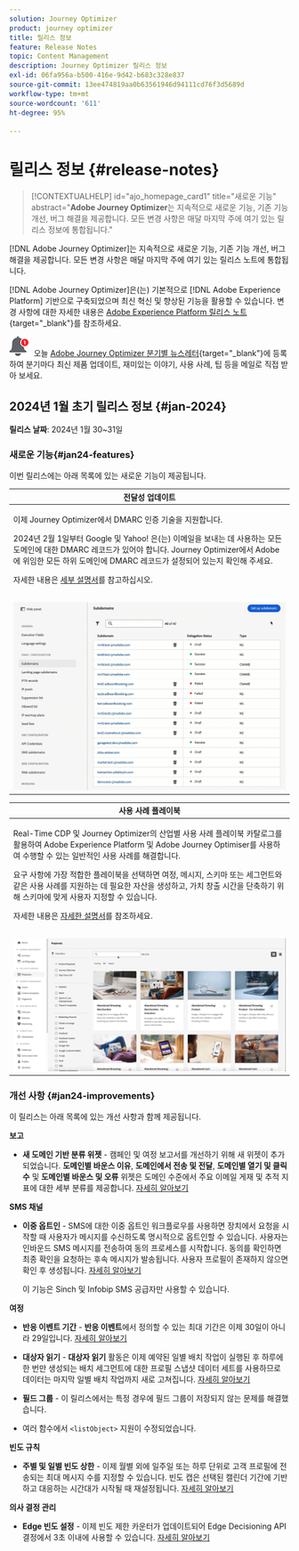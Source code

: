 ```yaml
---
solution: Journey Optimizer
product: journey optimizer
title: 릴리스 정보
feature: Release Notes
topic: Content Management
description: Journey Optimizer 릴리스 정보
exl-id: 06fa956a-b500-416e-9d42-b683c328e837
source-git-commit: 13ee474819aa0b63561946d94111cd76f3d5689d
workflow-type: tm+mt
source-wordcount: '611'
ht-degree: 95%

---
```


# 릴리스 정보 {#release-notes}

>[!CONTEXTUALHELP]
>id="ajo_homepage_card1"
>title="새로운 기능"
>abstract="**Adobe Journey Optimizer**&#x200B;는 지속적으로 새로운 기능, 기존 기능 개선, 버그 해결을 제공합니다. 모든 변경 사항은 매달 마지막 주에 여기 있는 릴리스 정보에 통합됩니다."

[!DNL Adobe Journey Optimizer]는 지속적으로 새로운 기능, 기존 기능 개선, 버그 해결을 제공합니다. 모든 변경 사항은 매달 마지막 주에 여기 있는 릴리스 노트에 통합됩니다.

[!DNL Adobe Journey Optimizer]은(는) 기본적으로 [!DNL Adobe Experience Platform] 기반으로 구축되었으며 최신 혁신 및 향상된 기능을 활용할 수 있습니다. 변경 사항에 대한 자세한 내용은 [Adobe Experience Platform 릴리스 노트](https://experienceleague.adobe.com/docs/experience-platform/release-notes/latest.html?lang=ko-KR){target="_blank"}를 참조하세요.

![뉴스레터](../assets/do-not-localize/nl-icon.png) 오늘 [Adobe Journey Optimizer 분기별 뉴스레터](https://www.adobe.com/subscription/Adobe_Journey_Optimizer_NL.html){target="_blank"}에 등록하여 분기마다 최신 제품 업데이트, 재미있는 이야기, 사용 사례, 팁 등을 메일로 직접 받아 보세요.

## 2024년 1월 초기 릴리스 정보 {#jan-2024}

**릴리스 날짜**: 2024년 1월 30~31일

### 새로운 기능{#jan24-features}

이번 릴리스에는 아래 목록에 있는 새로운 기능이 제공됩니다.

<table>
<thead>
<tr>
<th><strong>전달성 업데이트</strong><br/></th>
</tr>
</thead>
<tbody>
<tr>
<td>
<p>이제 Journey Optimizer에서 DMARC 인증 기술을 지원합니다.</p>
<p>2024년 2월 1일부터 Google 및 Yahoo! 은(는) 이메일을 보내는 데 사용하는 모든 도메인에 대한 DMARC 레코드가 있어야 합니다. Journey Optimizer에서 Adobe에 위임한 모든 하위 도메인에 DMARC 레코드가 설정되어 있는지 확인해 주세요.</p>
<p>자세한 내용은 <a href="../configuration/dmarc-record-update.md">세부 설명서</a>를 참고하십시오.</p>
<br/><img src="assets/do-not-localize/dmarc.gif"/>
</tr>
</tbody>
</table>

<table>
<thead>
<tr>
<th><strong>사용 사례 플레이북</strong><br/></th>
</tr>
</thead>
<tbody>
<tr>
<td>
<p>Real-Time CDP 및 Journey Optimizer의 산업별 사용 사례 플레이북 카탈로그를 활용하여 Adobe Experience Platform 및 Adobe Journey Optimiser를 사용하여 수행할 수 있는 일반적인 사용 사례를 해결합니다.</p><p>요구 사항에 가장 적합한 플레이북을 선택하면 여정, 메시지, 스키마 또는 세그먼트와 같은 사용 사례를 지원하는 데 필요한 자산을 생성하고, 가치 창출 시간을 단축하기 위해 스키마에 맞게 사용자 지정할 수 있습니다.</p>
<p>자세한 내용은 <a href="../start/playbooks.md">자세한 설명서</a>를 참조하세요.</p>
<br/><img src="assets/do-not-localize/playbooks.gif"/>
</tr>
</tbody>
</table>

### 개선 사항 {#jan24-improvements}

이 릴리스는 아래 목록에 있는 개선 사항과 함께 제공됩니다.

**보고**

* **새 도메인 기반 분류 위젯** - 캠페인 및 여정 보고서를 개선하기 위해 새 위젯이 추가되었습니다. **도메인별 바운스 이유**, **도메인에서 전송 및 전달**, **도메인별 열기 및 클릭 수** 및 **도메인별 바운스 및 오류** 위젯은 도메인 수준에서 주요 이메일 게재 및 추적 지표에 대한 세부 분류를 제공합니다. [자세히 알아보기](../reports/channel-report.md)

**SMS 채널**

* **이중 옵트인** - SMS에 대한 이중 옵트인 워크플로우를 사용하면 장치에서 요청을 시작할 때 사용자가 메시지를 수신하도록 명시적으로 옵트인할 수 있습니다. 사용자는 인바운드 SMS 메시지를 전송하여 동의 프로세스를 시작합니다. 동의를 확인하면 최종 확인을 요청하는 후속 메시지가 발송됩니다. 사용자 프로필이 존재하지 않으면 확인 후 생성됩니다. [자세히 알아보기](../sms/sms-configuration.md#create-api)

  이 기능은 Sinch 및 Infobip SMS 공급자만 사용할 수 있습니다.

**여정**

* **반응 이벤트 기간** - **반응 이벤트**&#x200B;에서 정의할 수 있는 최대 기간은 이제 30일이 아니라 29일입니다. [자세히 알아보기](../building-journeys/reaction-events.md)

<!--* **Date filters** - You can now use custom dates to filter the journeys inventory, in addition to the existing predefined date filters. This allows you to refine the list by displaying journeys published on a specific date, within a particular month, throughout an entire year, or within specified time ranges. [Learn more](../building-journeys/journey-gs.md#filter)-->

* **대상자 읽기**  - **대상자 읽기** 활동은 이제 예약된 일별 배치 작업이 실행된 후 하루에 한 번만 생성되는 배치 세그먼트에 대한 프로필 스냅샷 데이터 세트를 사용하므로 데이터는 마지막 일별 배치 작업까지 새로 고쳐집니다. [자세히 알아보기](../building-journeys/read-audience.md)

* **필드 그룹** - 이 릴리스에서는 특정 경우에 필드 그룹이 저장되지 않는 문제를 해결했습니다.

* 여러 함수에서 `<listObject>` 지원이 수정되었습니다.

**빈도 규칙**

* **주별 및 일별 빈도 상한** - 이제 월별 외에 일주일 또는 하루 단위로 고객 프로필에 전송되는 최대 메시지 수를 지정할 수 있습니다. 빈도 캡은 선택된 캘린더 기간에 기반하고 대응하는 시간대가 시작될 때 재설정됩니다. [자세히 알아보기](../configuration/frequency-rules.md#create-new-rule)

**의사 결정 관리**

* **Edge 빈도 설정** - 이제 빈도 제한 카운터가 업데이트되어 Edge Decisioning API 결정에서 3초 이내에 사용할 수 있습니다. [자세히 알아보기](../offers/api-reference/offer-delivery-api/start-offer-delivery-apis.md)